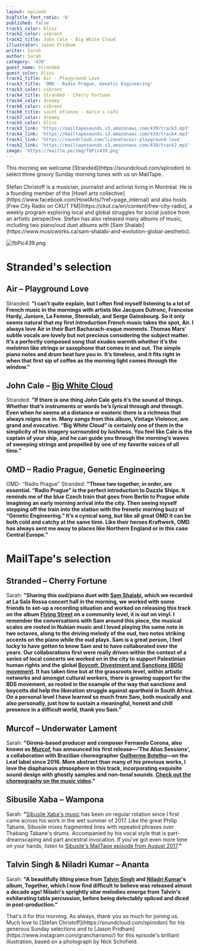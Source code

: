 ```yaml
---
layout: episode
bigTitle_font_ratio: '6'
published: false
track1_color: bliss
track2_color: vibrant
track2_title: John Cale - Big White Cloud
illustrator: Jason Pridham
writer: Sarah
author: Sarah
category: '439'
guest_name: Stranded
guest_color: bliss
track1_title: Air - Playground Love
track3_title: 'OMD - Radio Prague, Genetic Engineering'
track3_color: vibrant
track4_title: Stranded - Cherry Fortune
track4_color: dreamy
track6_color: vibrant
track6_title: saint etienne - mario's café
track7_color: dreamy
track5_color: bliss
track3_link: 'https://mailtapesounds.s3.amazonaws.com/439/track3.mp3'
track4_link: 'https://mailtapesounds.s3.amazonaws.com/439/track4.mp3'
track1_link: 'https://soundcloud.com/lizaveta/air-playground-love'
track2_link: 'https://mailtapesounds.s3.amazonaws.com/439/track2.mp3'
image: 'https://mailta.pe/img/fbPic439.png'
---
```

<p id="introduction">This morning we welcome [Stranded](https://soundcloud.com/spirodon) to select three groovy Sunday morning tunes with us on MailTape. 
<br><br>
Stefan Christoff is a musician, journalist and activist living in Montréal. He is a founding member of the [Howl! arts collective](https://www.facebook.com/HowlArts/?ref=page_internal) and also hosts [Free City Radio on CKUT FM](https://ckut.ca/en/content/free-city-radio), a weekly program exploring local and global struggles for social justice from an artistic perspective. Stefan has also released many albums of music, including two piano/oud duet albums with [Sam Shalabi](https://www.musicworks.ca/sam-shalabi-and-evolution-global-aesthetic).  
</p>

![fbPic439.png]({{site.baseurl}}/img/fbPic439.png)


# Stranded's selection

## Air – Playground Love
Stranded: **"**I can’t quite explain, but I often find myself listening to a lot of French music in the mornings with artists like Jacques Dutronc, Francoise Hardy, Juniore, La Femme, Stereolab, and Serge Gainsbourg. So it only seems natural that my first introduction French music takes the spot, Air. I always love Air in their Burt Bacharach-esque moments. Thomas Mars' subtle vocals are lovely but not precious considering the subject matter. It’s a perfectly composed song that exudes warmth whether it’s the melotron like strings or saxophone that comes in and out. The simple piano notes and drum beat lure you in. It’s timeless, and it fits right in when that first sip of coffee as the morning light comes through the window.**"**

## John Cale – [Big White Cloud](https://demofest.bandcamp.com/album/into-the-night)
Stranded: **"**If there is one thing John Cale gets it’s the sound of things. Whether that’s instruments or words he’s lyrical through and through. Even when he seems at a distance or esoteric there is a richness that always reigns me in. Many songs from this album, Vintage Violence, are grand and evocative. “Big White Cloud” is certainly one of them in the simplicity of his imagery surrounded by lushness. You feel like Cale is the captain of your ship, and he can guide you through the morning’s waves of sweeping strings and propelled by one of my favorite voices of all time.**"**

## OMD – Radio Prague, Genetic Engineering
OMD- “Radio Prague”
Stranded: **"**These two together, in order, are essential. “Radio Prague” is the perfect introduction to Dazzle Ships. It reminds me of the blue Czech train that goes from Berlin to Prague while imagining an early morning arrival into the city. Then seeing myself stepping off the train into the station with the frenetic morning buzz of “Genetic Engineering.” It’s a cynical song, but like all great OMD it can be both cold and catchy at the same time. Like their heroes Kraftwerk, OMD has always sent me away to places like Northern England or in this case Central Europe.**"**


# MailTape's selection

## Stranded  – Cherry Fortune
Sarah: **"**Sharing this oud/piano duet with [Sam Shalabi](https://www.musicworks.ca/sam-shalabi-and-evolution-global-aesthetic), which we recorded at La Sala Rossa concert hall in the morning, we worked with some friends to set-up a recording situation and worked on releasing this track on the album [Flying Street](https://spirodon.bandcamp.com/album/--2) on a community level, it is out on vinyl. I remember the conversations with Sam around this piece, the musical scales are rooted in Nubian music and I loved playing the same note in two octaves, along to the driving melody of the oud, two notes striking accents on the piano while the oud plays. Sam is a great person, I feel lucky to have gotten to know Sam and to have collaborated over the years. Our collaborations first were really driven within the context of a series of local concerts we worked on in the city to support Palestinian human rights and the global [Boycott, Divestment and Sanctions (BDS) movement](https://bdsmovement.net/pacbi). It has taken time but at the grassroots level, within artistic networks and amongst cultural workers, there is growing support for the BDS movement, as rooted in the example of the way that sanctions and boycotts did help the liberation struggle against apartheid in South Africa. On a personal level I have learned so much from Sam, both musically and also personally, just how to sustain a meaningful, honest and chill presence in a difficult world, thank you Sam.**"**

## Murcof – Underwater Lament
Sarah: **"**Girona-based producer and composer Fernando Corona, also known as [Murcof](https://www.murcof.com/), has announced his first release—'The Alias Sessions', a collaboration with Brazilian choreographer [Guilherme Botelho](https://www.alias-cie.com/en/)—on the Leaf label since 2016. More abstract than many of his previous works, I love the diaphanous atmosphere in this track, incorporating exquisite sound design with ghostly samples and non-tonal sounds. [Check out the choreography on the music video](https://www.youtube.com/watch?v=4Ti6u3IRnx4).**"**

## Sibusile Xaba – Wampona
Sarah: **"**[Sibusile Xaba's music](https://sibusilexaba.bandcamp.com/album/ngiwu-shwabada) has been on regular rotation since I first came across his work in the wet summer of 2017. Like the great Philip Tabane, Sibusile mixes fragmented lines with repeated phrases over Thabang Tabane's drums. Accompanied by his vocal style that is part-dreamscaping and part ancestral invocation. If you've got even more time on your hands, listen to [Sibusile's MailTape episode from August 2017](https://www.mailta.pe/275/sibusile-xaba/).**"**

## Talvin Singh & Niladri Kumar – Ananta
Sarah: **"**A beautifully lilting piece from [Talvin Singh](https://www.instagram.com/talvinsinghmusic/?hl=en) and [Niladri Kumar](https://www.niladrikumar.com/)'s album, Together, which I now find difficult to believe was released almost a decade ago! Niladri's sprightly sitar melodies emerge from Talvin's exhilarating tabla percussion, before being 
delectably spliced and diced in post-production.**"**


<p id="outroduction">That's it for this morning. As always, thank you so much for joining us. Much love to [Stefan Christoff](https://soundcloud.com/spirodon) for his generous Sunday selections and to [Jason Pridham](https://www.instagram.com/grancharismo/) for this episode's brilliant illustration, based on a photograph by Nick Schofield.</p>

